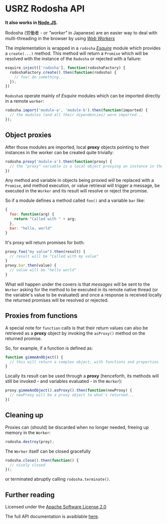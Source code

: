 USRZ Rodosha API
================

<div class="nojsdoc">
  <p><strong>It also works in <a href="NODE.md">Node.JS</a>.</strong></p>
</div>

Rodosha (&#x52b4;&#x50cd;&#x8005; - or _"worker"_ in Japanese) are an easier
way to deal with multi-threading in the browser by using
[_Web Workers_](https://developer.mozilla.org/en-US/docs/Web/Guide/Performance/Using_web_workers)

The implementation is wrapped in a `rodosha`
[_Esquire_](https://github.com/usrz/javascript-esquire) module which provides
a `create(...)` method. This method will return a `Promise` which will be
resolved with the instance of the `Rodosha` or rejected with a failure:

```javascript
esquire.inject(['rodosha'], function(rodoshaFactory) {
  rodoshaFactory.create().then(function(rodosha) {
    // foo! do something...
  });
})
```

`Rodosha`s operate mainly of _Esquire_ modules which can be imported directly
in a remote `worker`:

```javascript
rodosha.import('module-a', 'module-b').then(function(imported) {
  // the modules (and all their dipendencies) were imported...
});
```

Object proxies
--------------

After those modules are imported, local **proxy** objects pointing to their
instances in the worker can be created quite trivially:

```javascript
rodosha.proxy('module-a').then(function(proxy) {
  // the "proxy" variable is a local object proxying an instance in the worker
})
```

Any method and variable in objects being proxied will be replaced with a
`Promise`, and method execution, or value retrieval will trigger a message,
be executed in the `Worker` and its result will resolve or reject the promise.

So if a module defines a method called `foo()` and a variable `bar` like:

```javascript
{
  foo: function(arg) {
    return "Called with " + arg;
  },
  bar: "hello, world"
}
```

It's proxy will return promises for both:

```javascript
proxy.foo("my value").then(result) {
  // result will be "Called with my value"
}
proxy.bar.then(value) {
  // value will be "hello world"
}
```

What will happen under the covers is that _messages_ will be sent to the
`Worker` asking for the method to be executed in its remote native thread (or
the variable's value to be evaluated) and once a response is received locally
the returned promises will be resolved or rejected.

Proxies from functions
----------------------

A special note for `function` calls is that their return values can also be
retrieved as a **proxy** object by invoking the `asProxy()` method on the
returned promise.

So, for example, if a function is defined as:

```javascript
function gimmeAnObject() {
  // this will return a complex object, with functions and properties
}
```

Locally its result can be used through a **proxy** (henceforth, its methods
will still be invoked - and variables evaluated - in the `Worker`):

```javascript
proxy.gimmeAnObject().asProxy().then(function(newProxy) {
  // newProxy will be a proxy object to what's returned...
})
```

Cleaning up
-----------

Proxies can (should) be discarded when no longer needed, freeing up memory
in the `Worker`:

```javascript
rodosha.destroy(proy);
```

The `Worker` itself can be closed gracefully

```javascript
rodosha.close().then(function() {
  // nicely closed
});
```

or terminated abruptly calling `rodosha.terminate()`.

<div class="nojsdoc">
  <h2>Further reading</h2>
  <p>Licensed under the <a href="LICENSE.md">Apache Software License 2.0</a></p>
  <p>The full API documentation is avaiblable
  <a target="_blank" href="http://usrz.github.io/javascript-rodosha/">here</a>.</p>
</div>
